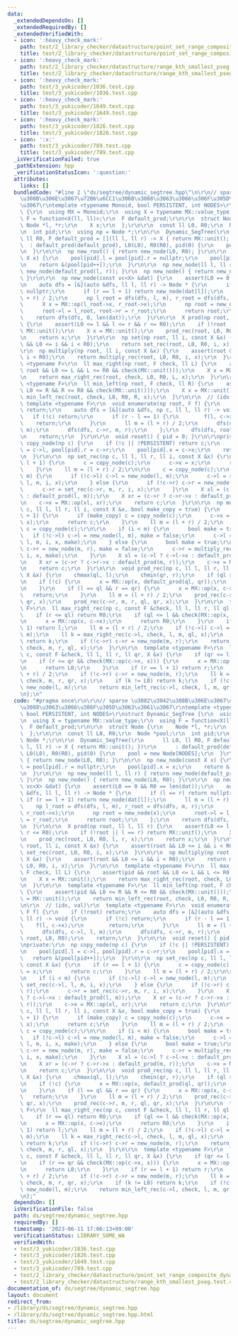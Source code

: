 ```yaml
---
data:
  _extendedDependsOn: []
  _extendedRequiredBy: []
  _extendedVerifiedWith:
  - icon: ':heavy_check_mark:'
    path: test/2_library_checker/datastructure/point_set_range_composite_dynamic.test.cpp
    title: test/2_library_checker/datastructure/point_set_range_composite_dynamic.test.cpp
  - icon: ':heavy_check_mark:'
    path: test/2_library_checker/datastructure/range_kth_smallest_pseg.test.cpp
    title: test/2_library_checker/datastructure/range_kth_smallest_pseg.test.cpp
  - icon: ':heavy_check_mark:'
    path: test/3_yukicoder/1036.test.cpp
    title: test/3_yukicoder/1036.test.cpp
  - icon: ':heavy_check_mark:'
    path: test/3_yukicoder/1649.test.cpp
    title: test/3_yukicoder/1649.test.cpp
  - icon: ':heavy_check_mark:'
    path: test/3_yukicoder/1826.test.cpp
    title: test/3_yukicoder/1826.test.cpp
  - icon: ':x:'
    path: test/3_yukicoder/789.test.cpp
    title: test/3_yukicoder/789.test.cpp
  _isVerificationFailed: true
  _pathExtension: hpp
  _verificationStatusIcon: ':question:'
  attributes:
    links: []
  bundledCode: "#line 2 \"ds/segtree/dynamic_segtree.hpp\"\n\r\n// sparse \u3082\u3042\
    \u308B\u306E\u3067\u72B6\u6CC1\u306B\u3088\u3063\u3066\u306F\u305D\u3063\u3061\
    \u3067\r\ntemplate <typename Monoid, bool PERSISTENT, int NODES>\r\nstruct Dynamic_SegTree\
    \ {\r\n  using MX = Monoid;\r\n  using X = typename MX::value_type;\r\n  using\
    \ F = function<X(ll, ll)>;\r\n  F default_prod;\r\n\r\n  struct Node {\r\n   \
    \ Node *l, *r;\r\n    X x;\r\n  };\r\n\r\n  const ll L0, R0;\r\n  Node *pool;\r\
    \n  int pid;\r\n  using np = Node *;\r\n\r\n  Dynamic_SegTree(\r\n      ll L0,\
    \ ll R0, F default_prod = [](ll l, ll r) -> X { return MX::unit(); })\r\n    \
    \  : default_prod(default_prod), L0(L0), R0(R0), pid(0) {\r\n    pool = new Node[NODES];\r\
    \n  }\r\n\r\n  np new_root() { return new_node(L0, R0); }\r\n\r\n  np new_node(const\
    \ X x) {\r\n    pool[pid].l = pool[pid].r = nullptr;\r\n    pool[pid].x = x;\r\
    \n    return &(pool[pid++]);\r\n  }\r\n\r\n  np new_node(ll l, ll r) { return\
    \ new_node(default_prod(l, r)); }\r\n  np new_node() { return new_node(L0, R0);\
    \ }\r\n\r\n  np new_node(const vc<X> &dat) {\r\n    assert(L0 == 0 && R0 == len(dat));\r\
    \n    auto dfs = [&](auto &dfs, ll l, ll r) -> Node * {\r\n      if (l == r) return\
    \ nullptr;\r\n      if (r == l + 1) return new_node(dat[l]);\r\n      ll m = (l\
    \ + r) / 2;\r\n      np l_root = dfs(dfs, l, m), r_root = dfs(dfs, m, r);\r\n\
    \      X x = MX::op(l_root->x, r_root->x);\r\n      np root = new_node(x);\r\n\
    \      root->l = l_root, root->r = r_root;\r\n      return root;\r\n    };\r\n\
    \    return dfs(dfs, 0, len(dat));\r\n  }\r\n\r\n  X prod(np root, ll l, ll r)\
    \ {\r\n    assert(L0 <= l && l <= r && r <= R0);\r\n    if (!root || l == r) return\
    \ MX::unit();\r\n    X x = MX::unit();\r\n    prod_rec(root, L0, R0, l, r, x);\r\
    \n    return x;\r\n  }\r\n\r\n  np set(np root, ll i, const X &x) {\r\n    assert(root\
    \ && L0 <= i && i < R0);\r\n    return set_rec(root, L0, R0, i, x);\r\n  }\r\n\
    \r\n  np multiply(np root, ll i, const X &x) {\r\n    assert(root && L0 <= i &&\
    \ i < R0);\r\n    return multiply_rec(root, L0, R0, i, x);\r\n  }\r\n\r\n  template\
    \ <typename F>\r\n  ll max_right(np root, F check, ll L) {\r\n    assert(pid &&\
    \ root && L0 <= L && L <= R0 && check(MX::unit()));\r\n    X x = MX::unit();\r\
    \n    return max_right_rec(root, check, L0, R0, L, x);\r\n  }\r\n\r\n  template\
    \ <typename F>\r\n  ll min_left(np root, F check, ll R) {\r\n    assert(pid &&\
    \ L0 <= R && R <= R0 && check(MX::unit()));\r\n    X x = MX::unit();\r\n    return\
    \ min_left_rec(root, check, L0, R0, R, x);\r\n  }\r\n\r\n  // (idx, val)\r\n \
    \ template <typename F>\r\n  void enumerate(np root, F f) {\r\n    if (!root)\
    \ return;\r\n    auto dfs = [&](auto &dfs, np c, ll l, ll r) -> void {\r\n   \
    \   if (!c) return;\r\n      if (r - l == 1) {\r\n        f(l, c->x);\r\n    \
    \    return;\r\n      }\r\n      ll m = (l + r) / 2;\r\n      dfs(dfs, c->l, l,\
    \ m);\r\n      dfs(dfs, c->r, m, r);\r\n    };\r\n    dfs(dfs, root, L0, R0);\r\
    \n    return;\r\n  }\r\n\r\n  void reset() { pid = 0; }\r\n\r\nprivate:\r\n  np\
    \ copy_node(np c) {\r\n    if (!c || !PERSISTENT) return c;\r\n    pool[pid].l\
    \ = c->l, pool[pid].r = c->r;\r\n    pool[pid].x = c->x;\r\n    return &(pool[pid++]);\r\
    \n  }\r\n\r\n  np set_rec(np c, ll l, ll r, ll i, const X &x) {\r\n    if (r ==\
    \ l + 1) {\r\n      c = copy_node(c);\r\n      c->x = x;\r\n      return c;\r\n\
    \    }\r\n    ll m = (l + r) / 2;\r\n\r\n    c = copy_node(c);\r\n    if (i <\
    \ m) {\r\n      if (!c->l) c->l = new_node(l, m);\r\n      c->l = set_rec(c->l,\
    \ l, m, i, x);\r\n    } else {\r\n      if (!c->r) c->r = new_node(m, r);\r\n\
    \      c->r = set_rec(c->r, m, r, i, x);\r\n    }\r\n    X xl = (c->l ? c->l->x\
    \ : default_prod(l, m));\r\n    X xr = (c->r ? c->r->x : default_prod(m, r));\r\
    \n    c->x = MX::op(xl, xr);\r\n    return c;\r\n  }\r\n\r\n  np multiply_rec(np\
    \ c, ll l, ll r, ll i, const X &x, bool make_copy = true) {\r\n    if (r == l\
    \ + 1) {\r\n      if (make_copy) c = copy_node(c);\r\n      c->x = MX::op(c->x,\
    \ x);\r\n      return c;\r\n    }\r\n    ll m = (l + r) / 2;\r\n    if (make_copy)\
    \ c = copy_node(c);\r\n\r\n    if (i < m) {\r\n      bool make = true;\r\n   \
    \   if (!c->l) c->l = new_node(l, m), make = false;\r\n      c->l = multiply_rec(c->l,\
    \ l, m, i, x, make);\r\n    } else {\r\n      bool make = true;\r\n      if (!c->r)\
    \ c->r = new_node(m, r), make = false;\r\n      c->r = multiply_rec(c->r, m, r,\
    \ i, x, make);\r\n    }\r\n    X xl = (c->l ? c->l->x : default_prod(l, m));\r\
    \n    X xr = (c->r ? c->r->x : default_prod(m, r));\r\n    c->x = MX::op(xl, xr);\r\
    \n    return c;\r\n  }\r\n\r\n  void prod_rec(np c, ll l, ll r, ll ql, ll qr,\
    \ X &x) {\r\n    chmax(ql, l);\r\n    chmin(qr, r);\r\n    if (ql >= qr) return;\r\
    \n    if (!c) {\r\n      x = MX::op(x, default_prod(ql, qr));\r\n      return;\r\
    \n    }\r\n    if (l == ql && r == qr) {\r\n      x = MX::op(x, c->x);\r\n   \
    \   return;\r\n    }\r\n    ll m = (l + r) / 2;\r\n    prod_rec(c->l, l, m, ql,\
    \ qr, x);\r\n    prod_rec(c->r, m, r, ql, qr, x);\r\n  }\r\n\r\n  template <typename\
    \ F>\r\n  ll max_right_rec(np c, const F &check, ll l, ll r, ll ql, X &x) {\r\n\
    \    if (r <= ql) return R0;\r\n    if (ql <= l && check(MX::op(x, c->x))) {\r\
    \n      x = MX::op(x, c->x);\r\n      return R0;\r\n    }\r\n    if (r == l +\
    \ 1) return l;\r\n    ll m = (l + r) / 2;\r\n    if (!c->l) c->l = new_node(l,\
    \ m);\r\n    ll k = max_right_rec(c->l, check, l, m, ql, x);\r\n    if (k != R0)\
    \ return k;\r\n    if (!c->r) c->r = new_node(m, r);\r\n    return max_right_rec(c->r,\
    \ check, m, r, ql, x);\r\n  }\r\n\r\n  template <typename F>\r\n  ll min_left_rec(np\
    \ c, const F &check, ll l, ll r, ll qr, X &x) {\r\n    if (qr <= l) return L0;\r\
    \n    if (r <= qr && check(MX::op(c->x, x))) {\r\n      x = MX::op(x, c->x);\r\
    \n      return L0;\r\n    }\r\n    if (r == l + 1) return r;\r\n    ll m = (l\
    \ + r) / 2;\r\n    if (!c->r) c->r = new_node(m, r);\r\n    ll k = min_left_rec(c->r,\
    \ check, m, r, qr, x);\r\n    if (k != L0) return k;\r\n    if (!c->l) c->l =\
    \ new_node(l, m);\r\n    return min_left_rec(c->l, check, l, m, qr, x);\r\n  }\r\
    \n};\n"
  code: "#pragma once\r\n\r\n// sparse \u3082\u3042\u308B\u306E\u3067\u72B6\u6CC1\u306B\
    \u3088\u3063\u3066\u306F\u305D\u3063\u3061\u3067\r\ntemplate <typename Monoid,\
    \ bool PERSISTENT, int NODES>\r\nstruct Dynamic_SegTree {\r\n  using MX = Monoid;\r\
    \n  using X = typename MX::value_type;\r\n  using F = function<X(ll, ll)>;\r\n\
    \  F default_prod;\r\n\r\n  struct Node {\r\n    Node *l, *r;\r\n    X x;\r\n\
    \  };\r\n\r\n  const ll L0, R0;\r\n  Node *pool;\r\n  int pid;\r\n  using np =\
    \ Node *;\r\n\r\n  Dynamic_SegTree(\r\n      ll L0, ll R0, F default_prod = [](ll\
    \ l, ll r) -> X { return MX::unit(); })\r\n      : default_prod(default_prod),\
    \ L0(L0), R0(R0), pid(0) {\r\n    pool = new Node[NODES];\r\n  }\r\n\r\n  np new_root()\
    \ { return new_node(L0, R0); }\r\n\r\n  np new_node(const X x) {\r\n    pool[pid].l\
    \ = pool[pid].r = nullptr;\r\n    pool[pid].x = x;\r\n    return &(pool[pid++]);\r\
    \n  }\r\n\r\n  np new_node(ll l, ll r) { return new_node(default_prod(l, r));\
    \ }\r\n  np new_node() { return new_node(L0, R0); }\r\n\r\n  np new_node(const\
    \ vc<X> &dat) {\r\n    assert(L0 == 0 && R0 == len(dat));\r\n    auto dfs = [&](auto\
    \ &dfs, ll l, ll r) -> Node * {\r\n      if (l == r) return nullptr;\r\n     \
    \ if (r == l + 1) return new_node(dat[l]);\r\n      ll m = (l + r) / 2;\r\n  \
    \    np l_root = dfs(dfs, l, m), r_root = dfs(dfs, m, r);\r\n      X x = MX::op(l_root->x,\
    \ r_root->x);\r\n      np root = new_node(x);\r\n      root->l = l_root, root->r\
    \ = r_root;\r\n      return root;\r\n    };\r\n    return dfs(dfs, 0, len(dat));\r\
    \n  }\r\n\r\n  X prod(np root, ll l, ll r) {\r\n    assert(L0 <= l && l <= r &&\
    \ r <= R0);\r\n    if (!root || l == r) return MX::unit();\r\n    X x = MX::unit();\r\
    \n    prod_rec(root, L0, R0, l, r, x);\r\n    return x;\r\n  }\r\n\r\n  np set(np\
    \ root, ll i, const X &x) {\r\n    assert(root && L0 <= i && i < R0);\r\n    return\
    \ set_rec(root, L0, R0, i, x);\r\n  }\r\n\r\n  np multiply(np root, ll i, const\
    \ X &x) {\r\n    assert(root && L0 <= i && i < R0);\r\n    return multiply_rec(root,\
    \ L0, R0, i, x);\r\n  }\r\n\r\n  template <typename F>\r\n  ll max_right(np root,\
    \ F check, ll L) {\r\n    assert(pid && root && L0 <= L && L <= R0 && check(MX::unit()));\r\
    \n    X x = MX::unit();\r\n    return max_right_rec(root, check, L0, R0, L, x);\r\
    \n  }\r\n\r\n  template <typename F>\r\n  ll min_left(np root, F check, ll R)\
    \ {\r\n    assert(pid && L0 <= R && R <= R0 && check(MX::unit()));\r\n    X x\
    \ = MX::unit();\r\n    return min_left_rec(root, check, L0, R0, R, x);\r\n  }\r\
    \n\r\n  // (idx, val)\r\n  template <typename F>\r\n  void enumerate(np root,\
    \ F f) {\r\n    if (!root) return;\r\n    auto dfs = [&](auto &dfs, np c, ll l,\
    \ ll r) -> void {\r\n      if (!c) return;\r\n      if (r - l == 1) {\r\n    \
    \    f(l, c->x);\r\n        return;\r\n      }\r\n      ll m = (l + r) / 2;\r\n\
    \      dfs(dfs, c->l, l, m);\r\n      dfs(dfs, c->r, m, r);\r\n    };\r\n    dfs(dfs,\
    \ root, L0, R0);\r\n    return;\r\n  }\r\n\r\n  void reset() { pid = 0; }\r\n\r\
    \nprivate:\r\n  np copy_node(np c) {\r\n    if (!c || !PERSISTENT) return c;\r\
    \n    pool[pid].l = c->l, pool[pid].r = c->r;\r\n    pool[pid].x = c->x;\r\n \
    \   return &(pool[pid++]);\r\n  }\r\n\r\n  np set_rec(np c, ll l, ll r, ll i,\
    \ const X &x) {\r\n    if (r == l + 1) {\r\n      c = copy_node(c);\r\n      c->x\
    \ = x;\r\n      return c;\r\n    }\r\n    ll m = (l + r) / 2;\r\n\r\n    c = copy_node(c);\r\
    \n    if (i < m) {\r\n      if (!c->l) c->l = new_node(l, m);\r\n      c->l =\
    \ set_rec(c->l, l, m, i, x);\r\n    } else {\r\n      if (!c->r) c->r = new_node(m,\
    \ r);\r\n      c->r = set_rec(c->r, m, r, i, x);\r\n    }\r\n    X xl = (c->l\
    \ ? c->l->x : default_prod(l, m));\r\n    X xr = (c->r ? c->r->x : default_prod(m,\
    \ r));\r\n    c->x = MX::op(xl, xr);\r\n    return c;\r\n  }\r\n\r\n  np multiply_rec(np\
    \ c, ll l, ll r, ll i, const X &x, bool make_copy = true) {\r\n    if (r == l\
    \ + 1) {\r\n      if (make_copy) c = copy_node(c);\r\n      c->x = MX::op(c->x,\
    \ x);\r\n      return c;\r\n    }\r\n    ll m = (l + r) / 2;\r\n    if (make_copy)\
    \ c = copy_node(c);\r\n\r\n    if (i < m) {\r\n      bool make = true;\r\n   \
    \   if (!c->l) c->l = new_node(l, m), make = false;\r\n      c->l = multiply_rec(c->l,\
    \ l, m, i, x, make);\r\n    } else {\r\n      bool make = true;\r\n      if (!c->r)\
    \ c->r = new_node(m, r), make = false;\r\n      c->r = multiply_rec(c->r, m, r,\
    \ i, x, make);\r\n    }\r\n    X xl = (c->l ? c->l->x : default_prod(l, m));\r\
    \n    X xr = (c->r ? c->r->x : default_prod(m, r));\r\n    c->x = MX::op(xl, xr);\r\
    \n    return c;\r\n  }\r\n\r\n  void prod_rec(np c, ll l, ll r, ll ql, ll qr,\
    \ X &x) {\r\n    chmax(ql, l);\r\n    chmin(qr, r);\r\n    if (ql >= qr) return;\r\
    \n    if (!c) {\r\n      x = MX::op(x, default_prod(ql, qr));\r\n      return;\r\
    \n    }\r\n    if (l == ql && r == qr) {\r\n      x = MX::op(x, c->x);\r\n   \
    \   return;\r\n    }\r\n    ll m = (l + r) / 2;\r\n    prod_rec(c->l, l, m, ql,\
    \ qr, x);\r\n    prod_rec(c->r, m, r, ql, qr, x);\r\n  }\r\n\r\n  template <typename\
    \ F>\r\n  ll max_right_rec(np c, const F &check, ll l, ll r, ll ql, X &x) {\r\n\
    \    if (r <= ql) return R0;\r\n    if (ql <= l && check(MX::op(x, c->x))) {\r\
    \n      x = MX::op(x, c->x);\r\n      return R0;\r\n    }\r\n    if (r == l +\
    \ 1) return l;\r\n    ll m = (l + r) / 2;\r\n    if (!c->l) c->l = new_node(l,\
    \ m);\r\n    ll k = max_right_rec(c->l, check, l, m, ql, x);\r\n    if (k != R0)\
    \ return k;\r\n    if (!c->r) c->r = new_node(m, r);\r\n    return max_right_rec(c->r,\
    \ check, m, r, ql, x);\r\n  }\r\n\r\n  template <typename F>\r\n  ll min_left_rec(np\
    \ c, const F &check, ll l, ll r, ll qr, X &x) {\r\n    if (qr <= l) return L0;\r\
    \n    if (r <= qr && check(MX::op(c->x, x))) {\r\n      x = MX::op(x, c->x);\r\
    \n      return L0;\r\n    }\r\n    if (r == l + 1) return r;\r\n    ll m = (l\
    \ + r) / 2;\r\n    if (!c->r) c->r = new_node(m, r);\r\n    ll k = min_left_rec(c->r,\
    \ check, m, r, qr, x);\r\n    if (k != L0) return k;\r\n    if (!c->l) c->l =\
    \ new_node(l, m);\r\n    return min_left_rec(c->l, check, l, m, qr, x);\r\n  }\r\
    \n};"
  dependsOn: []
  isVerificationFile: false
  path: ds/segtree/dynamic_segtree.hpp
  requiredBy: []
  timestamp: '2023-06-11 17:06:13+09:00'
  verificationStatus: LIBRARY_SOME_WA
  verifiedWith:
  - test/3_yukicoder/1036.test.cpp
  - test/3_yukicoder/1826.test.cpp
  - test/3_yukicoder/1649.test.cpp
  - test/3_yukicoder/789.test.cpp
  - test/2_library_checker/datastructure/point_set_range_composite_dynamic.test.cpp
  - test/2_library_checker/datastructure/range_kth_smallest_pseg.test.cpp
documentation_of: ds/segtree/dynamic_segtree.hpp
layout: document
redirect_from:
- /library/ds/segtree/dynamic_segtree.hpp
- /library/ds/segtree/dynamic_segtree.hpp.html
title: ds/segtree/dynamic_segtree.hpp
---
```

